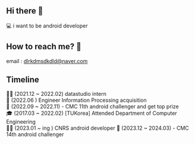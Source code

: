 ## Hi there 👋  
💻 i want to be android developer  
## How to reach me? 🤔  
email : dlrkdmsdkdld@naver.com  

## Timeline
🧑‍💻 (2021.12 ~ 2022.02) datastudio intern  
🎰 (2022.06 ) Engineer Information Processing acquisition  
🚀 (2022.09 ~ 2022.11) - CMC 11th android challenger and get top prize   
🎓 (2017.03 ~ 2022.02) [TUKorea] Attended Department of Computer Engineering  
🧑‍💻 (2023.01 ~ ing ) CNRS android developer
🚀 (2023.12 ~ 2024.03) - CMC 14th android challenger


<!--
**dlrkdmsdkdld/dlrkdmsdkdld** is a ✨ _special_ ✨ repository because its `README.md` (this file) appears on your GitHub profile.

Here are some ideas to get you started:

- 🔭 I’m currently working on ...
- 🌱 I’m currently learning ...
- 👯 I’m looking to collaborate on ...
- 🤔 I’m looking for help with ...
- 💬 Ask me about ...
- 📫 How to reach me: ...
- 😄 Pronouns: ...
- ⚡ Fun fact: ...
-->
<!--
![Anurag's GitHub stats](https://github-readme-stats.vercel.app/api?username=dlrkdmsdkdld&&show_icons=true&theme=dark)
-->
<!--
![Top Langs](https://github-readme-stats.vercel.app/api/top-langs/?username=dlrkdmsdkdld&layout=compact&theme=tokyonight)
-->
